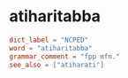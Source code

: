 # atiharitabba

``` toml
dict_label = "NCPED"
word = "atiharitabba"
grammar_comment = "fpp mfn."
see_also = ["atiharati"]
```

